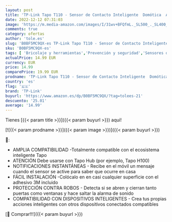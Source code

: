 ```yaml
---
layout: post
title: 'TP-Link Tapo T110 - Sensor de Contacto Inteligente  Domótica  Ahorro de Energía  Batería Larga Duración  Alertas de Intrusos  Hub Obligatorio'
date: 2022-12-12 07:31:03
image: 'https://m.media-amazon.com/images/I/31wv+BFQfmL._SL500_._SL400_.jpg'
comments: true
category: ofertas
author: 'tole.es'
slug: 'B0BF5MC9QX-es TP-Link Tapo T110 - Sensor de Contacto Inteligente...'
sku: 'B0BF5MC9QX-es'
tags: [ 'Bricolaje y herramientas','Prevención y seguridad','Sensores de movimiento','Sistemas de seguridad para el hogar','domótica','tp-link','🇪🇸', ]
actualPrice: 14.99 EUR
currency: EUR
price: 14.99
comparePrice: 19.99 EUR
prodname: 'TP-Link Tapo T110 - Sensor de Contacto Inteligente  Domótica  Ahorro de Energía  Batería Larga Duración  Alertas de Intrusos  Hub Obligatorio'
country: 'es'
flag: '🇪🇸'
brand: 'TP-Link'
buyurl: 'https://www.amazon.es/dp/B0BF5MC9QX/?tag=tolees-21'
descuento: '25.01'
average: '14.99'
---
```


Tienes [{{< param title >}}]({{< param buyurl >}}) aqui!

[![{{< param prodname >}}]({{< param image >}})]({{< param buyurl >}})

🔎:

- AMPLIA COMPATIBILIDAD -Totalmente compatible con el ecosistema inteligente Tapo
- ATENCIÓN Debe usarse con Tapo Hub (por ejemplo, Tapo H100)
- NOTIFICACIONES INSTANTÁNEAS - Recibe en el móvil un mensaje cuando el sensor se active para saber que ocurre en casa
- FÁCIL INSTALACIÓN -Colócalo en en casi cualquier superficie con el adhesivo 3M incluido
- PROTECCIÓN CONTRA ROBOS - Detecta si se abren y cierran tanto puertas como ventanas y hace saltar la alarma de sonido
- COMPATIBILIDAD CON DISPOSITIVOS INTELIGENTES - Crea tus propias acciones inteligentes con otros dispositivos conectados compatibles

[🛒 Comprar!!!]({{< param buyurl >}})
